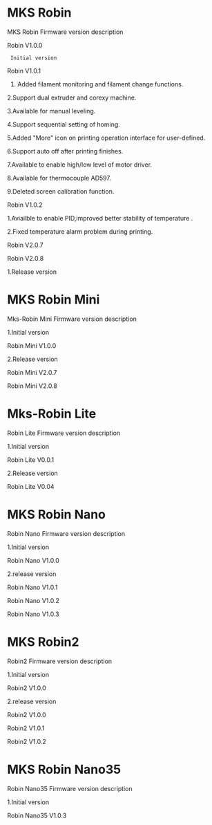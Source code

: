# MKS Robin
MKS Robin Firmware version description


Robin V1.0.0

     Initial version


Robin V1.0.1

1. Added filament monitoring and filament change functions.

2.Support dual extruder and corexy machine.

3.Available for manual leveling.

4.Support sequential setting of homing.

5.Added "More" icon on printing operation interface for user-defined.

6.Support auto off after printing finishes.

7.Available to enable high/low level of motor driver.

8.Available for thermocouple AD597.

9.Deleted screen calibration function.
	

Robin V1.0.2

1.Aviailble to enable PID,improved better stability of temperature .

2.Fixed temperature alarm problem during printing.

Robin V2.0.7

Robin V2.0.8

1.Release version

# MKS Robin Mini

Mks-Robin Mini Firmware version description

1.Initial version

Robin Mini V1.0.0

2.Release version

Robin Mini V2.0.7

Robin Mini V2.0.8

# Mks-Robin Lite

Robin Lite Firmware version description

1.Initial version

Robin Lite V0.0.1
     
2.Release version

Robin Lite V0.04

# MKS Robin Nano

Robin Nano Firmware version description

1.Initial version

Robin Nano V1.0.0

2.release version

Robin Nano V1.0.1

Robin Nano V1.0.2

Robin Nano V1.0.3

# MKS Robin2

Robin2 Firmware version description

1.Initial version

Robin2 V1.0.0

2.release version

Robin2 V1.0.0

Robin2 V1.0.1

Robin2 V1.0.2

 # MKS Robin Nano35
 
Robin Nano35 Firmware version description

1.Initial version

Robin Nano35 V1.0.3

  
  
